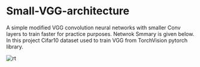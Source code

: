 # Small-VGG-architecture
A simple modified VGG convolution neural networks with smaller Conv layers to train faster for practice purposes. Netwrok Smmary is given below. In this project Cifar10 dataset used to train VGG from TorchVision pytorch library.

![rt](https://user-images.githubusercontent.com/61346393/139743946-3e609551-a9c3-43fd-87c2-c8259bc526eb.JPG)
